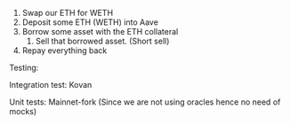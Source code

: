 1. Swap our ETH for WETH
2. Deposit some ETH (WETH) into Aave
3. Borrow some asset with the ETH collateral
    1. Sell that borrowed asset. (Short sell)
4. Repay everything back


Testing:

Integration test: Kovan

Unit tests: Mainnet-fork (Since we are not using oracles hence no need of mocks)
